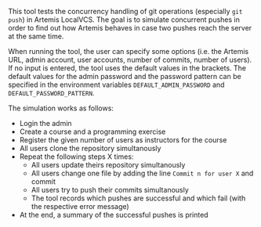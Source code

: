 This tool tests the concurrency handling of git operations (especially `git push`) in Artemis LocalVCS. The goal is to simulate concurrent pushes in order to find out how Artemis behaves in case two pushes reach the server at the same time.

When running the tool, the user can specify some options (i.e. the Artemis URL, admin account, user accounts, number of commits, number of users). If no input is entered, the tool uses the default values in the brackets.
The default values for the admin password and the password pattern can be specified in the environment variables `DEFAULT_ADMIN_PASSWORD` and `DEFAULT_PASSWORD_PATTERN`.

The simulation works as follows:
- Login the admin
- Create a course and a programming exercise
- Register the given number of users as instructors for the course
- All users clone the repository simultanously
- Repeat the following steps X times:
  - All users update theirs repository simultanously
  - All users change one file by adding the line `Commit n for user X` and commit
  - All users try to push their commits simultanously
  - The tool records which pushes are successful and which fail (with the respective error message)
- At the end, a summary of the successful pushes is printed
